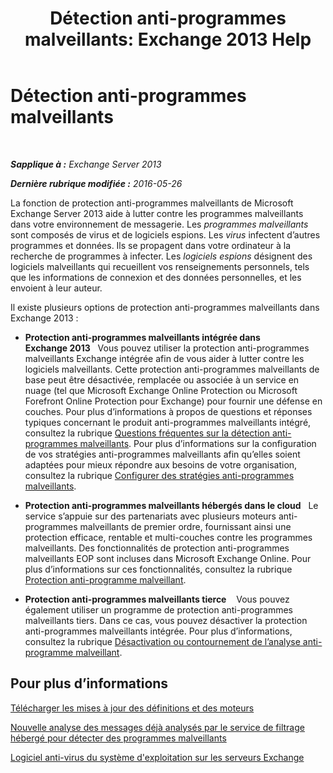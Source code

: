 ﻿---
title: 'Détection anti-programmes malveillants: Exchange 2013 Help'
TOCTitle: Détection anti-programmes malveillants
ms:assetid: a4b34f3b-5648-4d18-ac80-c2af4fa6cb7e
ms:mtpsurl: https://technet.microsoft.com/fr-fr/library/JJ150547(v=EXCHG.150)
ms:contentKeyID: 50478943
ms.date: 04/24/2018
mtps_version: v=EXCHG.150
ms.translationtype: HT
---

# Détection anti-programmes malveillants

 

_**Sapplique à :** Exchange Server 2013_

_**Dernière rubrique modifiée :** 2016-05-26_

La fonction de protection anti-programmes malveillants de Microsoft Exchange Server 2013 aide à lutter contre les programmes malveillants dans votre environnement de messagerie. Les *programmes malveillants* sont composés de virus et de logiciels espions. Les *virus* infectent d’autres programmes et données. Ils se propagent dans votre ordinateur à la recherche de programmes à infecter. Les *logiciels espions* désignent des logiciels malveillants qui recueillent vos renseignements personnels, tels que les informations de connexion et des données personnelles, et les envoient à leur auteur.

Il existe plusieurs options de protection anti-programmes malveillants dans Exchange 2013 :

  - **Protection anti-programmes malveillants intégrée dans Exchange 2013**   Vous pouvez utiliser la protection anti-programmes malveillants Exchange intégrée afin de vous aider à lutter contre les logiciels malveillants. Cette protection anti-programmes malveillants de base peut être désactivée, remplacée ou associée à un service en nuage (tel que Microsoft Exchange Online Protection ou Microsoft Forefront Online Protection pour Exchange) pour fournir une défense en couches. Pour plus d’informations à propos de questions et réponses typiques concernant le produit anti-programmes malveillants intégré, consultez la rubrique [Questions fréquentes sur la détection anti-programmes malveillants](anti-malware-faq-exchange-2013-help.md). Pour plus d’informations sur la configuration de vos stratégies anti-programmes malveillants afin qu’elles soient adaptées pour mieux répondre aux besoins de votre organisation, consultez la rubrique [Configurer des stratégies anti-programmes malveillants](configure-anti-malware-policies-exchange-2013-help.md).

  - **Protection anti-programmes malveillants hébergés dans le cloud**   Le service s’appuie sur des partenariats avec plusieurs moteurs anti-programmes malveillants de premier ordre, fournissant ainsi une protection efficace, rentable et multi-couches contre les programmes malveillants. Des fonctionnalités de protection anti-programmes malveillants EOP sont incluses dans Microsoft Exchange Online. Pour plus d’informations sur ces fonctionnalités, consultez la rubrique [Protection anti-programme malveillant](https://technet.microsoft.com/fr-fr/library/jj200669\(v=exchg.150\)).

  - **Protection anti-programmes malveillants tierce**    Vous pouvez également utiliser un programme de protection anti-programmes malveillants tiers. Dans ce cas, vous pouvez désactiver la protection anti-programmes malveillants intégrée. Pour plus d’informations, consultez la rubrique [Désactivation ou contournement de l’analyse anti-programme malveillant](disable-or-bypass-anti-malware-scanning-exchange-2013-help.md).

## Pour plus d’informations

[Télécharger les mises à jour des définitions et des moteurs](download-engine-and-definition-updates-exchange-2013-help.md)

[Nouvelle analyse des messages déjà analysés par le service de filtrage hébergé pour détecter des programmes malveillants](rescan-messages-already-malware-scanned-by-the-hosted-filtering-service-exchange-2013-help.md)

[Logiciel anti-virus du système d'exploitation sur les serveurs Exchange](anti-virus-software-in-the-operating-system-on-exchange-servers-exchange-2013-help.md)

